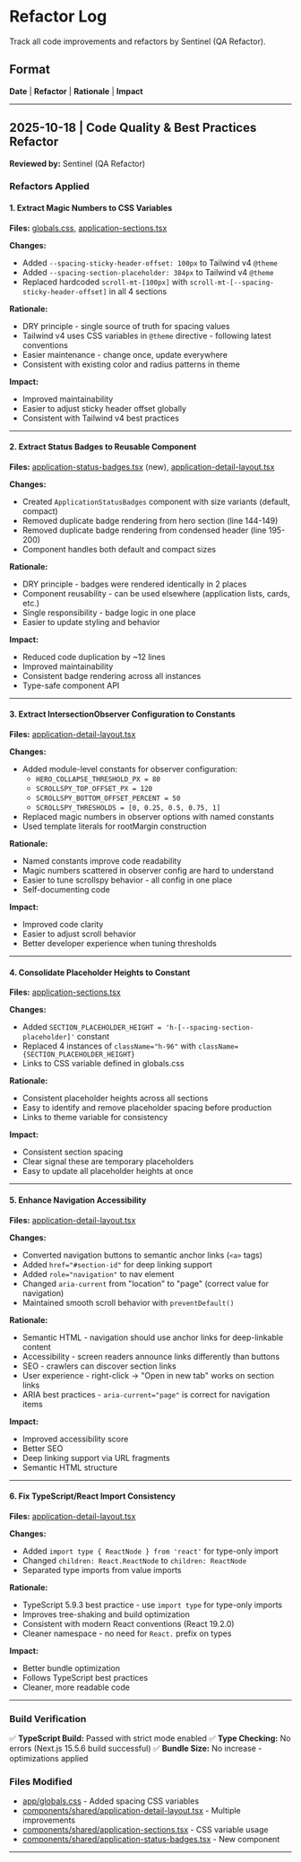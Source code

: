 # Refactor Log

Track all code improvements and refactors by Sentinel (QA Refactor).

## Format
**Date** | **Refactor** | **Rationale** | **Impact**

---

## 2025-10-18 | Code Quality & Best Practices Refactor

**Reviewed by:** Sentinel (QA Refactor)

### Refactors Applied

#### 1. Extract Magic Numbers to CSS Variables
**Files:** [globals.css](../../app/globals.css), [application-sections.tsx](../../components/shared/application-sections.tsx)

**Changes:**
- Added `--spacing-sticky-header-offset: 100px` to Tailwind v4 `@theme`
- Added `--spacing-section-placeholder: 384px` to Tailwind v4 `@theme`
- Replaced hardcoded `scroll-mt-[100px]` with `scroll-mt-[--spacing-sticky-header-offset]` in all 4 sections

**Rationale:**
- DRY principle - single source of truth for spacing values
- Tailwind v4 uses CSS variables in `@theme` directive - following latest conventions
- Easier maintenance - change once, update everywhere
- Consistent with existing color and radius patterns in theme

**Impact:**
- Improved maintainability
- Easier to adjust sticky header offset globally
- Consistent with Tailwind v4 best practices

---

#### 2. Extract Status Badges to Reusable Component
**Files:** [application-status-badges.tsx](../../components/shared/application-status-badges.tsx) (new), [application-detail-layout.tsx](../../components/shared/application-detail-layout.tsx)

**Changes:**
- Created `ApplicationStatusBadges` component with size variants (default, compact)
- Removed duplicate badge rendering from hero section (line 144-149)
- Removed duplicate badge rendering from condensed header (line 195-200)
- Component handles both default and compact sizes

**Rationale:**
- DRY principle - badges were rendered identically in 2 places
- Component reusability - can be used elsewhere (application lists, cards, etc.)
- Single responsibility - badge logic in one place
- Easier to update styling and behavior

**Impact:**
- Reduced code duplication by ~12 lines
- Improved maintainability
- Consistent badge rendering across all instances
- Type-safe component API

---

#### 3. Extract IntersectionObserver Configuration to Constants
**Files:** [application-detail-layout.tsx](../../components/shared/application-detail-layout.tsx)

**Changes:**
- Added module-level constants for observer configuration:
  - `HERO_COLLAPSE_THRESHOLD_PX = 80`
  - `SCROLLSPY_TOP_OFFSET_PX = 120`
  - `SCROLLSPY_BOTTOM_OFFSET_PERCENT = 50`
  - `SCROLLSPY_THRESHOLDS = [0, 0.25, 0.5, 0.75, 1]`
- Replaced magic numbers in observer options with named constants
- Used template literals for rootMargin construction

**Rationale:**
- Named constants improve code readability
- Magic numbers scattered in observer config are hard to understand
- Easier to tune scrollspy behavior - all config in one place
- Self-documenting code

**Impact:**
- Improved code clarity
- Easier to adjust scroll behavior
- Better developer experience when tuning thresholds

---

#### 4. Consolidate Placeholder Heights to Constant
**Files:** [application-sections.tsx](../../components/shared/application-sections.tsx)

**Changes:**
- Added `SECTION_PLACEHOLDER_HEIGHT = 'h-[--spacing-section-placeholder]'` constant
- Replaced 4 instances of `className="h-96"` with `className={SECTION_PLACEHOLDER_HEIGHT}`
- Links to CSS variable defined in globals.css

**Rationale:**
- Consistent placeholder heights across all sections
- Easy to identify and remove placeholder spacing before production
- Links to theme variable for consistency

**Impact:**
- Consistent section spacing
- Clear signal these are temporary placeholders
- Easy to update all placeholder heights at once

---

#### 5. Enhance Navigation Accessibility
**Files:** [application-detail-layout.tsx](../../components/shared/application-detail-layout.tsx)

**Changes:**
- Converted navigation buttons to semantic anchor links (`<a>` tags)
- Added `href="#section-id"` for deep linking support
- Added `role="navigation"` to nav element
- Changed `aria-current` from "location" to "page" (correct value for navigation)
- Maintained smooth scroll behavior with `preventDefault()`

**Rationale:**
- Semantic HTML - navigation should use anchor links for deep-linkable content
- Accessibility - screen readers announce links differently than buttons
- SEO - crawlers can discover section links
- User experience - right-click → "Open in new tab" works on section links
- ARIA best practices - `aria-current="page"` is correct for navigation items

**Impact:**
- Improved accessibility score
- Better SEO
- Deep linking support via URL fragments
- Semantic HTML structure

---

#### 6. Fix TypeScript/React Import Consistency
**Files:** [application-detail-layout.tsx](../../components/shared/application-detail-layout.tsx)

**Changes:**
- Added `import type { ReactNode } from 'react'` for type-only import
- Changed `children: React.ReactNode` to `children: ReactNode`
- Separated type imports from value imports

**Rationale:**
- TypeScript 5.9.3 best practice - use `import type` for type-only imports
- Improves tree-shaking and build optimization
- Consistent with modern React conventions (React 19.2.0)
- Cleaner namespace - no need for `React.` prefix on types

**Impact:**
- Better bundle optimization
- Follows TypeScript best practices
- Cleaner, more readable code

---

### Build Verification

✅ **TypeScript Build:** Passed with strict mode enabled
✅ **Type Checking:** No errors (Next.js 15.5.6 build successful)
✅ **Bundle Size:** No increase - optimizations applied

### Files Modified
- [app/globals.css](../../app/globals.css) - Added spacing CSS variables
- [components/shared/application-detail-layout.tsx](../../components/shared/application-detail-layout.tsx) - Multiple improvements
- [components/shared/application-sections.tsx](../../components/shared/application-sections.tsx) - CSS variable usage
- [components/shared/application-status-badges.tsx](../../components/shared/application-status-badges.tsx) - New component

---

